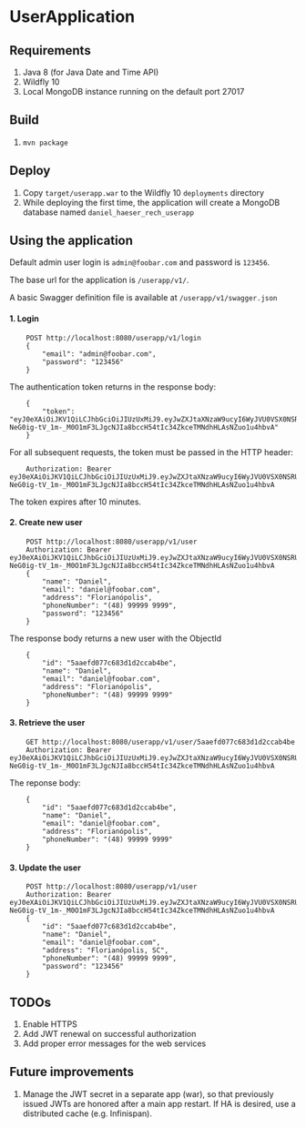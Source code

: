 UserApplication
===============

Requirements
------------
1. Java 8 (for Java Date and Time API)
2. Wildfly 10
3. Local MongoDB instance running on the default port 27017 


Build
-----
1. `mvn package`


Deploy
------
1. Copy `target/userapp.war` to the Wildfly 10 `deployments` directory
2. While deploying the first time, the application will create a MongoDB database named `daniel_haeser_rech_userapp`
 

Using the application
---------------------

Default admin user login is `admin@foobar.com` and password is `123456`.  

The base url for the application is `/userapp/v1/`.  

A basic Swagger definition file is available at `/userapp/v1/swagger.json`

#### 1. Login ####

        POST http://localhost:8080/userapp/v1/login
        {
            "email": "admin@foobar.com",
            "password": "123456"
        }
The authentication token returns in the response body:

        {
            "token": "eyJ0eXAiOiJKV1QiLCJhbGciOiJIUzUxMiJ9.eyJwZXJtaXNzaW9ucyI6WyJVU0VSX0NSRUFURSIsIlVTRVJfUkVUUklFVkUiLCJVU0VSX1VQREFURSIsIlVTRVJfREVMRVRFIl0sImV4cCI6MTUyMTQxNjg2NH0.sIuy4X2c56DpbII13M2g-NeG0ig-tV_1m-_M0O1mF3LJgcNJIa8bccH54tIc34ZkceTMNdhHLAsNZuo1u4hbvA"
        }
For all subsequent requests, the token must be passed in the HTTP header:

        Authorization: Bearer eyJ0eXAiOiJKV1QiLCJhbGciOiJIUzUxMiJ9.eyJwZXJtaXNzaW9ucyI6WyJVU0VSX0NSRUFURSIsIlVTRVJfUkVUUklFVkUiLCJVU0VSX1VQREFURSIsIlVTRVJfREVMRVRFIl0sImV4cCI6MTUyMTQxNjg2NH0.sIuy4X2c56DpbII13M2g-NeG0ig-tV_1m-_M0O1mF3LJgcNJIa8bccH54tIc34ZkceTMNdhHLAsNZuo1u4hbvA
The token expires after 10 minutes.         

#### 2. Create new user ####

        POST http://localhost:8080/userapp/v1/user
        Authorization: Bearer eyJ0eXAiOiJKV1QiLCJhbGciOiJIUzUxMiJ9.eyJwZXJtaXNzaW9ucyI6WyJVU0VSX0NSRUFURSIsIlVTRVJfUkVUUklFVkUiLCJVU0VSX1VQREFURSIsIlVTRVJfREVMRVRFIl0sImV4cCI6MTUyMTQxNjg2NH0.sIuy4X2c56DpbII13M2g-NeG0ig-tV_1m-_M0O1mF3LJgcNJIa8bccH54tIc34ZkceTMNdhHLAsNZuo1u4hbvA
        {
            "name": "Daniel",
            "email": "daniel@foobar.com",
            "address": "Florianópolis",
            "phoneNumber": "(48) 99999 9999",
            "password": "123456"
        }
The response body returns a new user with the ObjectId

        {
            "id": "5aaefd077c683d1d2ccab4be",
            "name": "Daniel",
            "email": "daniel@foobar.com",
            "address": "Florianópolis",
            "phoneNumber": "(48) 99999 9999"
        }

#### 3. Retrieve the user ####

        GET http://localhost:8080/userapp/v1/user/5aaefd077c683d1d2ccab4be
        Authorization: Bearer eyJ0eXAiOiJKV1QiLCJhbGciOiJIUzUxMiJ9.eyJwZXJtaXNzaW9ucyI6WyJVU0VSX0NSRUFURSIsIlVTRVJfUkVUUklFVkUiLCJVU0VSX1VQREFURSIsIlVTRVJfREVMRVRFIl0sImV4cCI6MTUyMTQxNjg2NH0.sIuy4X2c56DpbII13M2g-NeG0ig-tV_1m-_M0O1mF3LJgcNJIa8bccH54tIc34ZkceTMNdhHLAsNZuo1u4hbvA
The reponse body:
        
        {
            "id": "5aaefd077c683d1d2ccab4be",
            "name": "Daniel",
            "email": "daniel@foobar.com",
            "address": "Florianópolis",
            "phoneNumber": "(48) 99999 9999"
        }
        
#### 3. Update the user ####

        POST http://localhost:8080/userapp/v1/user
        Authorization: Bearer eyJ0eXAiOiJKV1QiLCJhbGciOiJIUzUxMiJ9.eyJwZXJtaXNzaW9ucyI6WyJVU0VSX0NSRUFURSIsIlVTRVJfUkVUUklFVkUiLCJVU0VSX1VQREFURSIsIlVTRVJfREVMRVRFIl0sImV4cCI6MTUyMTQxNjg2NH0.sIuy4X2c56DpbII13M2g-NeG0ig-tV_1m-_M0O1mF3LJgcNJIa8bccH54tIc34ZkceTMNdhHLAsNZuo1u4hbvA
        {
            "id": "5aaefd077c683d1d2ccab4be",
            "name": "Daniel",
            "email": "daniel@foobar.com",
            "address": "Florianópolis, SC",
            "phoneNumber": "(48) 99999 9999",
            "password": "123456"
        }

TODOs
-----
1. Enable HTTPS
2. Add JWT renewal on successful authorization  
3. Add proper error messages for the web services


Future improvements
----------------------
1. Manage the JWT secret in a separate app (war), so that previously issued JWTs are honored after a main app restart. If HA is desired, use a distributed cache (e.g. Infinispan).
